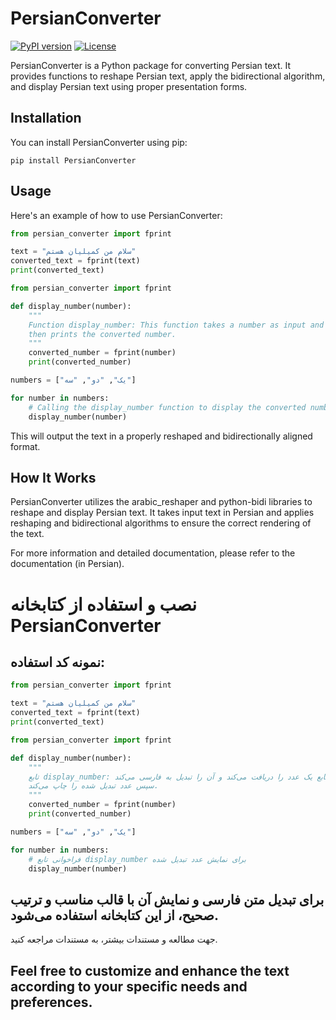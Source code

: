 # PersianConverter

[![PyPI version](https://img.shields.io/pypi/v/PersianConverter.svg)](https://pypi.org/project/PersianConverter/)
[![License](https://img.shields.io/pypi/l/PersianConverter.svg)](https://github.com/your_username/PersianConverter/blob/main/LICENSE)

PersianConverter is a Python package for converting Persian text. It provides functions to reshape Persian text, apply the bidirectional algorithm, and display Persian text using proper presentation forms.

## Installation

You can install PersianConverter using pip:

```shell
pip install PersianConverter
```

## Usage

Here's an example of how to use PersianConverter:

```python
from persian_converter import fprint

text = "سلام من کمیلیان هستم"
converted_text = fprint(text)
print(converted_text)
```

```python
from persian_converter import fprint

def display_number(number):
    """
    Function display_number: This function takes a number as input and converts it to Persian text,
    then prints the converted number.
    """
    converted_number = fprint(number)
    print(converted_number)

numbers = ["یک", "دو", "سه"]

for number in numbers:
    # Calling the display_number function to display the converted number
    display_number(number)
```








This will output the text in a properly reshaped and bidirectionally aligned format.

## How It Works
PersianConverter utilizes the arabic_reshaper and python-bidi libraries to reshape and display Persian text. It takes input text in Persian and applies reshaping and bidirectional algorithms to ensure the correct rendering of the text.

For more information and detailed documentation, please refer to the documentation (in Persian).



# نصب و استفاده از کتابخانه PersianConverter

## نمونه کد استفاده:
```python
from persian_converter import fprint

text = "سلام من کمیلیان هستم"
converted_text = fprint(text)
print(converted_text)
```


```python
from persian_converter import fprint

def display_number(number):
    """
    تابع display_number: این تابع یک عدد را دریافت می‌کند و آن را تبدیل به فارسی می‌کند،
    سپس عدد تبدیل شده را چاپ می‌کند.
    """
    converted_number = fprint(number)
    print(converted_number)

numbers = ["یک", "دو", "سه"]

for number in numbers:
    # فراخوانی تابع display_number برای نمایش عدد تبدیل شده
    display_number(number)

```



## برای تبدیل متن فارسی و نمایش آن با قالب مناسب و ترتیب صحیح، از این کتابخانه استفاده می‌شود.

جهت مطالعه و مستندات بیشتر، به مستندات مراجعه کنید.


## Feel free to customize and enhance the text according to your specific needs and preferences.












